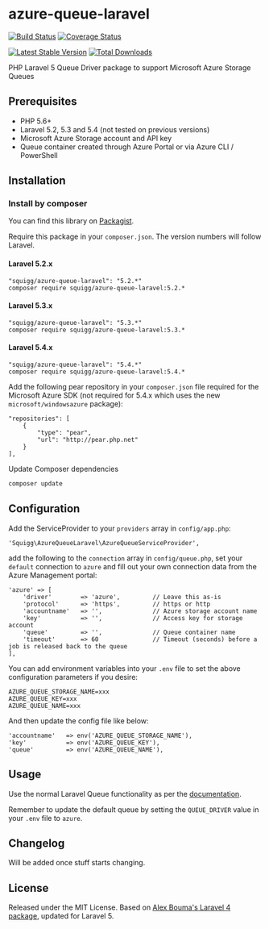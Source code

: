 azure-queue-laravel
=============

[![Build Status](https://travis-ci.org/squigg/azure-queue-laravel.png?branch=5.2)](https://travis-ci.org/squigg/azure-queue-laravel)
[![Coverage Status](https://coveralls.io/repos/github/squigg/azure-queue-laravel/badge.svg?branch=5.2)](https://coveralls.io/github/squigg/azure-queue-laravel?branch=5.2)

[![Latest Stable Version](https://poser.pugx.org/squigg/azure-queue-laravel/v/stable.png)](https://packagist.org/packages/squigg/azure-queue-laravel)
[![Total Downloads](https://poser.pugx.org/squigg/azure-queue-laravel/downloads.png)](https://packagist.org/packages/squigg/azure-queue-laravel)

PHP Laravel 5 Queue Driver package to support Microsoft Azure Storage Queues

## Prerequisites

- PHP 5.6+
- Laravel 5.2, 5.3 and 5.4 (not tested on previous versions)
- Microsoft Azure Storage account and API key
- Queue container created through Azure Portal or via Azure CLI / PowerShell

## Installation

### Install by composer
You can find this library on [Packagist](https://packagist.org/packages/squigg/azure-queue-laravel).

Require this package in your `composer.json`. The version numbers will follow Laravel.
#### Laravel 5.2.x
	"squigg/azure-queue-laravel": "5.2.*"
	composer require squigg/azure-queue-laravel:5.2.* 
#### Laravel 5.3.x
    "squigg/azure-queue-laravel": "5.3.*"
    composer require squigg/azure-queue-laravel:5.3.*
#### Laravel 5.4.x
    "squigg/azure-queue-laravel": "5.4.*"
    composer require squigg/azure-queue-laravel:5.4.*
    
Add the following pear repository in your `composer.json` file required for the Microsoft Azure SDK
(not required for 5.4.x which uses the new `microsoft/windowsazure` package):
  
    "repositories": [
        {
            "type": "pear",
            "url": "http://pear.php.net"
        }
    ],
    
Update Composer dependencies

```sh
composer update
```

## Configuration
Add the ServiceProvider to your `providers` array in `config/app.php`:

	'Squigg\AzureQueueLaravel\AzureQueueServiceProvider',

add the following to the `connection` array in `config/queue.php`, set your `default` connection to `azure` and
fill out your own connection data from the Azure Management portal:

	'azure' => [
        'driver'        => 'azure',         // Leave this as-is
        'protocol'      => 'https',         // https or http
        'accountname'   => '',              // Azure storage account name
        'key'           => '',              // Access key for storage account
        'queue'         => '',              // Queue container name
        'timeout'       => 60               // Timeout (seconds) before a job is released back to the queue
    ],

You can add environment variables into your `.env` file to set the above configuration parameters if you desire:
    
    AZURE_QUEUE_STORAGE_NAME=xxx
    AZURE_QUEUE_KEY=xxx
    AZURE_QUEUE_NAME=xxx

And then update the config file like below:
    
    'accountname'   => env('AZURE_QUEUE_STORAGE_NAME'),   
    'key'           => env('AZURE_QUEUE_KEY'),   
    'queue'         => env('AZURE_QUEUE_NAME'),   

## Usage
Use the normal Laravel Queue functionality as per the [documentation](http://laravel.com/docs/queues).

Remember to update the default queue by setting the `QUEUE_DRIVER` value in your `.env` file to `azure`.

## Changelog
Will be added once stuff starts changing.

## License
Released under the MIT License. Based on [Alex Bouma's Laravel 4 package](https://github.com/stayallive/laravel-azure-blob-queue), updated for Laravel 5.
